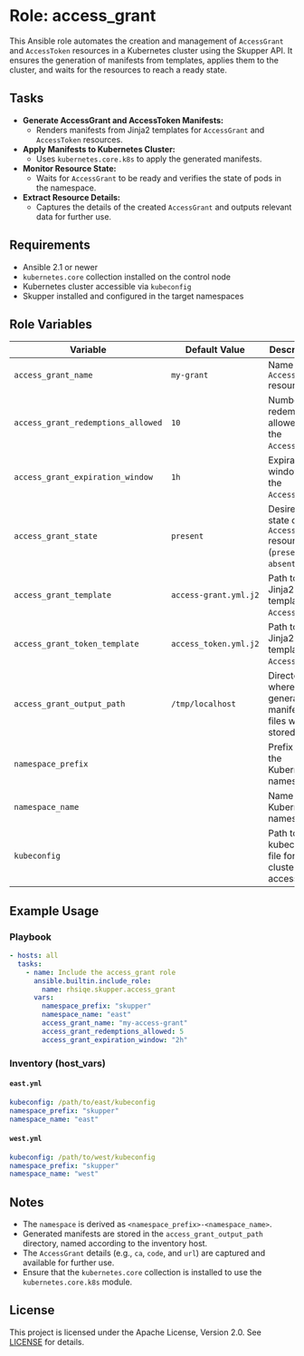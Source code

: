 # Role: access_grant

This Ansible role automates the creation and management of `AccessGrant` and `AccessToken` resources in a Kubernetes cluster using the Skupper API. It ensures the generation of manifests from templates, applies them to the cluster, and waits for the resources to reach a ready state. 

## Tasks

- **Generate AccessGrant and AccessToken Manifests:**
  - Renders manifests from Jinja2 templates for `AccessGrant` and `AccessToken` resources.
- **Apply Manifests to Kubernetes Cluster:**
  - Uses `kubernetes.core.k8s` to apply the generated manifests.
- **Monitor Resource State:**
  - Waits for `AccessGrant` to be ready and verifies the state of pods in the namespace.
- **Extract Resource Details:**
  - Captures the details of the created `AccessGrant` and outputs relevant data for further use.

## Requirements

- Ansible 2.1 or newer
- `kubernetes.core` collection installed on the control node
- Kubernetes cluster accessible via `kubeconfig`
- Skupper installed and configured in the target namespaces

## Role Variables

| Variable                             | Default Value                 | Description                                                                 |
|--------------------------------------|-------------------------------|-----------------------------------------------------------------------------|
| `access_grant_name`                  | `my-grant`                    | Name of the `AccessGrant` resource.                                         |
| `access_grant_redemptions_allowed`   | `10`                          | Number of redemptions allowed for the `AccessGrant`.                        |
| `access_grant_expiration_window`     | `1h`                          | Expiration window for the `AccessGrant`.                                    |
| `access_grant_state`                 | `present`                     | Desired state of the `AccessGrant` resource (`present` or `absent`).        |
| `access_grant_template`              | `access-grant.yml.j2`         | Path to the Jinja2 template for `AccessGrant`.                              |
| `access_grant_token_template`        | `access_token.yml.j2`         | Path to the Jinja2 template for `AccessToken`.                              |
| `access_grant_output_path`           | `/tmp/localhost`              | Directory where the generated manifest files will be stored.               |
| `namespace_prefix`                   |                               | Prefix for the Kubernetes namespace.                                        |
| `namespace_name`                     |                               | Name of the Kubernetes namespace.                                           |
| `kubeconfig`                         |                               | Path to the kubeconfig file for cluster access.                             |

## Example Usage

### Playbook

```yaml
- hosts: all
  tasks:
    - name: Include the access_grant role
      ansible.builtin.include_role:
        name: rhsiqe.skupper.access_grant
      vars:
        namespace_prefix: "skupper"
        namespace_name: "east"
        access_grant_name: "my-access-grant"
        access_grant_redemptions_allowed: 5
        access_grant_expiration_window: "2h"
```

### Inventory (host_vars)

#### `east.yml`

```yaml
kubeconfig: /path/to/east/kubeconfig
namespace_prefix: "skupper"
namespace_name: "east"
```

#### `west.yml`

```yaml
kubeconfig: /path/to/west/kubeconfig
namespace_prefix: "skupper"
namespace_name: "west"
```

## Notes

- The `namespace` is derived as `<namespace_prefix>-<namespace_name>`.
- Generated manifests are stored in the `access_grant_output_path` directory, named according to the inventory host.
- The `AccessGrant` details (e.g., `ca`, `code`, and `url`) are captured and available for further use.
- Ensure that the `kubernetes.core` collection is installed to use the `kubernetes.core.k8s` module.

## License

This project is licensed under the Apache License, Version 2.0. See [LICENSE](https://www.apache.org/licenses/LICENSE-2.0) for details.